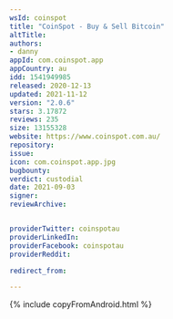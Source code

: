 ```yaml
---
wsId: coinspot
title: "CoinSpot - Buy & Sell Bitcoin"
altTitle: 
authors:
- danny
appId: com.coinspot.app
appCountry: au
idd: 1541949985
released: 2020-12-13
updated: 2021-11-12
version: "2.0.6"
stars: 3.17872
reviews: 235
size: 13155328
website: https://www.coinspot.com.au/
repository: 
issue: 
icon: com.coinspot.app.jpg
bugbounty: 
verdict: custodial
date: 2021-09-03
signer: 
reviewArchive:


providerTwitter: coinspotau
providerLinkedIn: 
providerFacebook: coinspotau
providerReddit: 

redirect_from:

---
```


{% include copyFromAndroid.html %}
